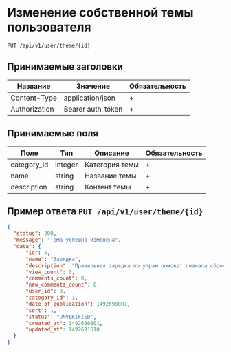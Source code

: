 Изменение собственной темы пользователя
========================================

`PUT /api/v1/user/theme/{id}`

## Принимаемые заголовки

| Название           | Значение             | Обязательность |
|--------------------|----------------------|----------------|
| Content-Type       | application/json     | +              |
| Authorization      | Bearer auth_token    | +              |

## Принимаемые поля

| Поле               | Тип                  | Описание                           | Обязательность |
|--------------------|----------------------|------------------------------------|----------------|
| category_id        | integer              | Категория темы                     | +              |
| name               | string               | Название темы                      | +              |
| description        | string               | Контент темы                       | +              |

Пример ответа `PUT /api/v1/user/theme/{id}`
------------------------------------------------------

```json
{
  "status": 200,
  "message": "Тема успешно изменена",
  "data": {
      "id": 5,
      "name": "Зарядка",
      "description": "Правильная зарядка по утрам поможет сначала сбросить, а затем постоянно контроллировать свой вес",
      "view_count": 0,
      "comments_count": 0,
      "new_comments_count": 0,
      "user_id": 9,
      "category_id": 1,
      "date_of_publication": 1492690801,
      "sort": 1,
      "status": "UNVERIFIED",
      "created_at": 1492690801,
      "updated_at": 1492691510
  }
}
```